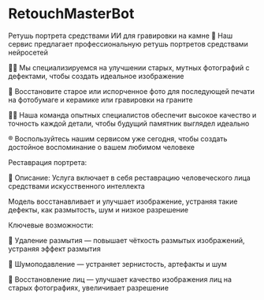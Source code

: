 # RetouchMasterBot
Ретушь портрета средствами ИИ для гравировки на камне
💼 Наш сервис предлагает профессиональную ретушь портретов средствами нейросетей

🧑‍🎨 Мы специализируемся на улучшении старых, мутных фотографий с дефектами, чтобы создать идеальное изображение

💎 Восстановите старое или испорченное фото для последующей печати на фотобумаге и керамике или гравировки на граните

👨‍💻 Наша команда опытных специалистов обеспечит высокое качество и точность каждой детали, чтобы будущий памятник выглядел идеально

®️ Воспользуйтесь нашим сервисом уже сегодня, чтобы создать достойное воспоминание о вашем любимом человеке

Реставрация портрета:

📃 Описание: Услуга включает в себя реставрацию человеческого лица средствами искусственного интеллекта

Модель восстанавливает и улучшает изображение, устраняя такие дефекты, как размытость, шум и низкое разрешение

Ключевые возможности:

🔹 Удаление размытия — повышает чёткость размытых изображений, устраняя эффект размытия

🔹 Шумоподавление — устраняет зернистость, артефакты и шум

🔹 Восстановление лиц — улучшает качество изображения лиц на старых фотографиях, увеличивает разрешение
